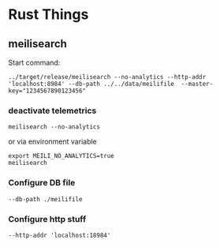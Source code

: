 # Rust Things


## meilisearch

Start command: 

```
../target/release/meilisearch --no-analytics --http-addr 'localhost:8984' --db-path ../../data/meilifile  --master-key="1234567890123456"
```

### deactivate telemetrics 

```
meilisearch --no-analytics
```

or via environment variable 
```
export MEILI_NO_ANALYTICS=true
meilisearch
```


###  Configure DB file

```
--db-path ./meilifile
```

###  Configure http stuff
```
--http-addr 'localhost:18984'
```